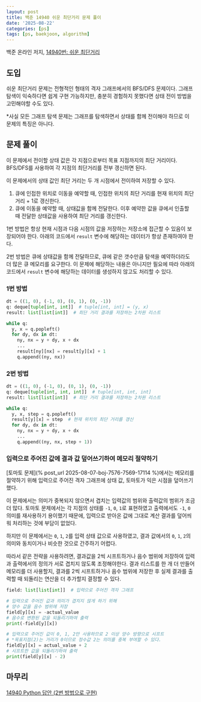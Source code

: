 ```yaml
---
layout: post
title: 백준 14940 쉬운 최단거리 문제 풀이
date: '2025-08-22'
categories: [ps]
tags: [ps, baekjoon, algorithm]
---
```


백준 온라인 저지, [14940번: 쉬운 최단거리](https://www.acmicpc.net/problem/14940)

## 도입

쉬운 최단거리 문제는 전형적인 형태의 격자 그래프에서의 BFS/DFS 문제이다. 그래프 탐색이 익숙하다면 쉽게 구현 가능하지만, 충분히 경험하지 못했다면 상태 전이 방법을 고민해야할 수도 있다.  

\*사실 모든 그래프 탐색 문제는 그래프를 탐색하면서 상태를 함께 전이해야 하므로 이 문제의 특징은 아니다.  

## 문제 풀이

이 문제에서 전이할 상태 값은 각 지점으로부터 목표 지점까지의 최단 거리이다. BFS/DFS를 사용하여 각 지점의 최단거리를 전부 갱신하면 된다.  

이 문제에서의 상태 값인 최단 거리는 두 개 시점에서 전이하여 저장할 수 있다.  
1. 큐에 인접한 위치로 이동을 예약할 때, 인접한 위치의 최단 거리를 현재 위치의 최단 거리 + 1로 갱신한다.
2. 큐에 이동을 예약할 때, 상태값을 함께 전달한다. 이후 예약한 값을 큐에서 인출할 때 전달한 상태값을 사용하여 최단 거리를 갱신한다.

1번 방법은 항상 현재 시점과 다음 시점의 값을 저장하는 저장소에 접근할 수 있음이 보장되어야 한다. 아래의 코드에서 `result` 변수에 해당하는 데이터가 항상 존재하여야 한다.

2번 방법은 큐에 상태값을 함께 전달하므로, 큐에 같은 갯수만큼 탐색을 예약하더라도 더 많은 큐 메모리를 요구한다. 이 문제에 해당하는 내용은 아니지만 필요에 따라 아래의 코드에서 `result` 변수에 해당하는 데이터를 생성하지 않고도 처리할 수 있다.  

### 1번 방법

```python
dt = ((1, 0), (-1, 0), (0, 1), (0, -1))
q: deque[tuple[int, int]]  # tuple[int, int] = (y, x)
result: list[list[int]]  # 최단 거리 결과를 저장하는 2차원 리스트

while q:
  y, x = q.popleft()
  for dy, dx in dt:
    ny, nx = y + dy, x + dx
    ...
    result[ny][nx] = result[y][x] + 1
    q.append((ny, nx))
```

### 2번 방법

```python
dt = ((1, 0), (-1, 0), (0, 1), (0, -1))
q: deque[tuple[int, int, int]]  # tuple[int, int, int]
result: list[list[int]]  # 최단 거리 결과를 저장하는 2차원 리스트

while q:
  y, x, step = q.popleft()
  result[y][x] = step  # 현재 위치의 최단 거리를 갱신
  for dy, dx in dt:
    ny, nx = y + dy, x + dx
    ...
    q.append((ny, nx, step + 1))
```

### 입력으로 주어진 값에 결과 값 덮어쓰기하여 메모리 절약하기

[토마토 문제](% post_url 2025-08-07-boj-7576-7569-17114 %)에서는 메모리를 절약하기 위해 입력으로 주어진 격자 그래프에 상태 값, 토마토가 익은 시점을 덮어쓰기했다. 

이 문제에서는 의미가 중복되지 않으면서 겹치는 입력값의 범위와 출력값의 범위가 조금더 많다. 토마토 문제에서는 각 지점의 상태를 `-1`, `0`, `1`로 표현하였고 출력에서도 `-1`, `0` 의미를 재사용하기 용이했기 때문에, 입력으로 받아온 값에 그대로 계산 결과를 덮어씌워 처리하는 것에 부담이 없었다.  

하지만 이 문제에서는 `0`, `1`, `2`를 입력 상태 값으로 사용하였고, 결과 값에서의 `0`, `1`, `2`의 의미와 동치이거나 비슷한 것으로 간주하기 어렵다.

따라서 같은 전략을 사용하려면, 결과값을 2씩 시프트하거나 음수 범위에 저장하여 입력과 출력에서의 정의가 서로 겹치지 않도록 조정해야한다. 결과 리스트를 한 개 더 만들어 메모리를 더 사용할지, 결과를 2씩 시프트하거나 음수 범위에 저장한 후 실제 결과를 출력할 때 되돌리는 연산을 더 추가할지 결정할 수 있다.  

```python
field: list[list[int]]  # 입력으로 주어진 격자 그래프

# 입력으로 주어진 값과 의미가 겹치지 않게 하기 위해
# 양수 값을 음수 범위에 저장
field[y][x] = -actual_value
# 음수로 변환된 값을 되돌리기하여 출력
print(-field[y][x])

# 입력으로 주어진 값이 0, 1, 2만 사용하므로 2 이상 양수 방향으로 시프트
# *목표지점(2)는 거리가 0이므로 정수값 2는 의미를 중복 부여할 수 있다.
field[y][x] = actual_value + 2
# 시프트한 값을 되돌리기하여 출력
print(field[y][x] - 2)
```

## 마무리

[14940 Python 답안 (2번 방법으로 구현)](https://github.com/ShapeLayer/training/blob/main/tasks/online_judge/baekjoon/python/14940.py)
